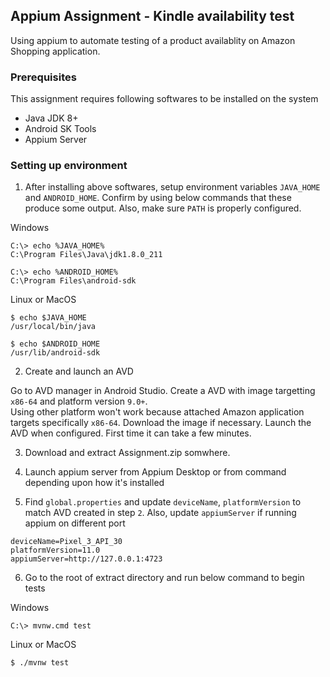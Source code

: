 ## Appium Assignment - Kindle availability test
Using appium to automate testing of a product availablity on Amazon Shopping application.

### Prerequisites
This assignment requires following softwares to be installed on the system

- Java JDK 8+
- Android SK Tools 
- Appium Server

### Setting up environment

1. After installing above softwares, setup environment variables `JAVA_HOME` and `ANDROID_HOME`. Confirm by using below commands that these produce some output. Also, make sure `PATH` is properly configured.

Windows
```console
C:\> echo %JAVA_HOME%
C:\Program Files\Java\jdk1.8.0_211

C:\> echo %ANDROID_HOME%
C:\Program Files\android-sdk

```
Linux or MacOS
```console
$ echo $JAVA_HOME
/usr/local/bin/java

$ echo $ANDROID_HOME
/usr/lib/android-sdk
```
2. Create and launch an AVD

Go to AVD manager in Android Studio. Create a AVD with image targetting `x86-64` and platform version `9.0+`.  
Using other platform won't work because attached Amazon application targets specifically `x86-64`. Download the image if necessary. Launch the AVD when configured. First time it can take a few minutes.

3. Download and extract Assignment.zip somwhere. 

4. Launch appium server from Appium Desktop or from command depending upon how it's installed

5. Find `global.properties` and update `deviceName`, `platformVersion` to match AVD created in step `2`. Also, update `appiumServer` if running appium on different port

```properties
deviceName=Pixel_3_API_30
platformVersion=11.0
appiumServer=http://127.0.0.1:4723
```

6. Go to the root of extract directory and run below command to begin tests


Windows
```console
C:\> mvnw.cmd test
```

Linux or MacOS

```console
$ ./mvnw test
```

